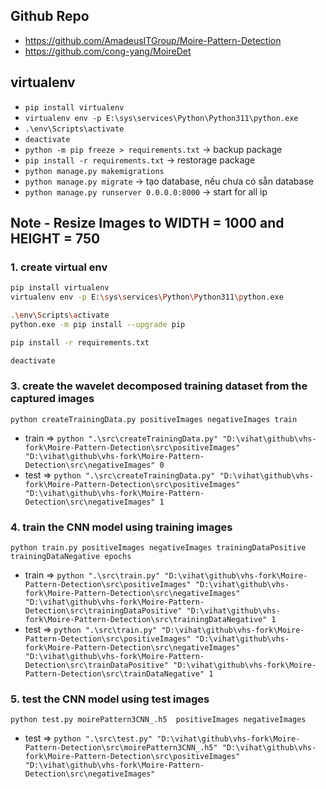 ## Github Repo

- https://github.com/AmadeusITGroup/Moire-Pattern-Detection
- https://github.com/cong-yang/MoireDet

## virtualenv

- `pip install virtualenv`
- `virtualenv env -p E:\sys\services\Python\Python311\python.exe`
- `.\env\Scripts\activate`
- `deactivate`
- `python -m pip freeze > requirements.txt` -> backup package
- `pip install -r requirements.txt` -> restorage package
- `python manage.py makemigrations`
- `python manage.py migrate` -> tạo database, nếu chưa có sẵn database
- `python manage.py runserver 0.0.0.0:8000` -> start for all ip

## **Note - Resize Images to WIDTH = 1000 and HEIGHT = 750**

### 1. create virtual env

```bash
pip install virtualenv
virtualenv env -p E:\sys\services\Python\Python311\python.exe

.\env\Scripts\activate
python.exe -m pip install --upgrade pip

pip install -r requirements.txt

deactivate
```

### 3. create the wavelet decomposed training dataset from the captured images

`python createTrainingData.py positiveImages negativeImages train`

- train => `python ".\src\createTrainingData.py" "D:\vihat\github\vhs-fork\Moire-Pattern-Detection\src\positiveImages" "D:\vihat\github\vhs-fork\Moire-Pattern-Detection\src\negativeImages" 0`
- test => `python ".\src\createTrainingData.py" "D:\vihat\github\vhs-fork\Moire-Pattern-Detection\src\positiveImages" "D:\vihat\github\vhs-fork\Moire-Pattern-Detection\src\negativeImages" 1`

### 4. train the CNN model using training images

`python train.py positiveImages negativeImages trainingDataPositive trainingDataNegative epochs`

- train => `python ".\src\train.py" "D:\vihat\github\vhs-fork\Moire-Pattern-Detection\src\positiveImages" "D:\vihat\github\vhs-fork\Moire-Pattern-Detection\src\negativeImages" "D:\vihat\github\vhs-fork\Moire-Pattern-Detection\src\trainingDataPositive" "D:\vihat\github\vhs-fork\Moire-Pattern-Detection\src\trainingDataNegative" 1`
- test => `python ".\src\train.py" "D:\vihat\github\vhs-fork\Moire-Pattern-Detection\src\positiveImages" "D:\vihat\github\vhs-fork\Moire-Pattern-Detection\src\negativeImages" "D:\vihat\github\vhs-fork\Moire-Pattern-Detection\src\trainDataPositive" "D:\vihat\github\vhs-fork\Moire-Pattern-Detection\src\trainDataNegative" 1`

### 5. test the CNN model using test images

`python test.py moirePattern3CNN_.h5  positiveImages negativeImages`

- test => `python ".\src\test.py" "D:\vihat\github\vhs-fork\Moire-Pattern-Detection\src\moirePattern3CNN_.h5" "D:\vihat\github\vhs-fork\Moire-Pattern-Detection\src\positiveImages" "D:\vihat\github\vhs-fork\Moire-Pattern-Detection\src\negativeImages"`
